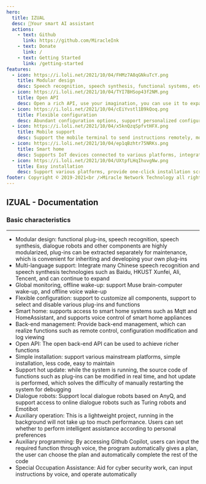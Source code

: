 ```yaml
---
hero:
  title: IZUAL
  desc: 🍂Your smart AI assistant
  actions:
    - text: Github
      link: https://github.com/MiracleInk
    - text: Donate
      link: /
    - text: Getting Started
      link: /getting-started
features:
  - icon: https://i.loli.net/2021/10/04/FHMz7A8qGNkuTcY.png
    title: Modular design
    desc: Speech recognition, speech synthesis, functional systems, etc. have all achieved a high degree of modularity, which is convenient to inherit and develop your own plug-ins, and you can quickly get started
  - icon: https://i.loli.net/2021/10/04/TYI7BHSop43f2NM.png
    title: Open API
    desc: Open a rich API, use your imagination, you can use it to expand more functions, or you can customize a set of your own control terminal
  - icon: https://i.loli.net/2021/10/04/cEiYvstl1B9kQoq.png
    title: Flexible configuration
    desc: Abundant configuration options, support personalized configuration, ranging from expanding your own functions to configuring global functions, configuration is simple and fast
  - icon: https://i.loli.net/2021/10/04/x5knQzqSpfvtHFX.png
    title: Mobile support
    desc: Support the mobile terminal to send instructions remotely, monitor or modify the configuration in real time, and use it at any time when going out
  - icon: https://i.loli.net/2021/10/04/ep1qBzhtr75NRKs.png
    title: Smart home
    desc: Supports IoT devices connected to various platforms, integrated control terminals, and one-click deployment
  - icon: https://i.loli.net/2021/10/04/UXtpfLHqIhuvgNw.png
    title: Easy installation
    desc: Support various platforms, provide one-click installation script and exclusive client
footer: Copyright © 2019-2021<br />Miracle Network Technology all rights reserved
---
```


## IZUAL - Documentation

### Basic characteristics

---

- Modular design: functional plug-ins, speech recognition, speech synthesis, dialogue robots and other components are highly modularized, plug-ins can be extracted separately for maintenance, which is convenient for inheriting and developing your own plug-ins
- Multi-language support: Integrate many Chinese speech recognition and speech synthesis technologies such as Baidu, HKUST Xunfei, Ali, Tencent, and can continue to expand
- Global monitoring, offline wake-up: support Muse brain-computer wake-up, and offline voice wake-up
- Flexible configuration: support to customize all components, support to select and disable various plug-ins and functions
- Smart home: supports access to smart home systems such as Mqtt and HomeAssistant, and supports voice control of smart home appliances
- Back-end management: Provide back-end management, which can realize functions such as remote control, configuration modification and log viewing
- Open API: The open back-end API can be used to achieve richer functions
- Simple installation: support various mainstream platforms, simple installation, less code, easy to maintain
- Support hot update: while the system is running, the source code of functions such as plug-ins can be modified in real time, and hot update is performed, which solves the difficulty of manually restarting the system for debugging
- Dialogue robots: Support local dialogue robots based on AnyQ, and support access to online dialogue robots such as Turing robots and Emotibot
- Auxiliary operation: This is a lightweight project, running in the background will not take up too much performance. Users can set whether to perform intelligent assistance according to personal preferences
- Auxiliary programming: By accessing Github Copilot, users can input the required function through voice, the program automatically gives a plan, the user can choose the plan and automatically complete the rest of the code
- Special Occupation Assistance: Aid for cyber security work, can input instructions by voice, and operate automatically
